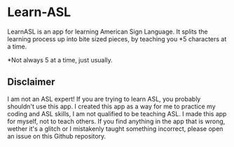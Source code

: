 # Learn-ASL
LearnASL is an app for learning American Sign Language. It splits the learning process up into bite sized pieces, by teaching you *5 characters at a time.

*Not always 5 at a time, just usually.

## Disclaimer
I am not an ASL expert! If you are trying to learn ASL, you probably shouldn't use this app. I created this app as a way for me to practice my coding and ASL skills, I am not qualified to be teaching ASL. I made this app for myself, not to teach others.
If you find anything in the app that is wrong, wether it's a glitch or I mistakenly taught something incorrect, please open an issue on this Github repository.